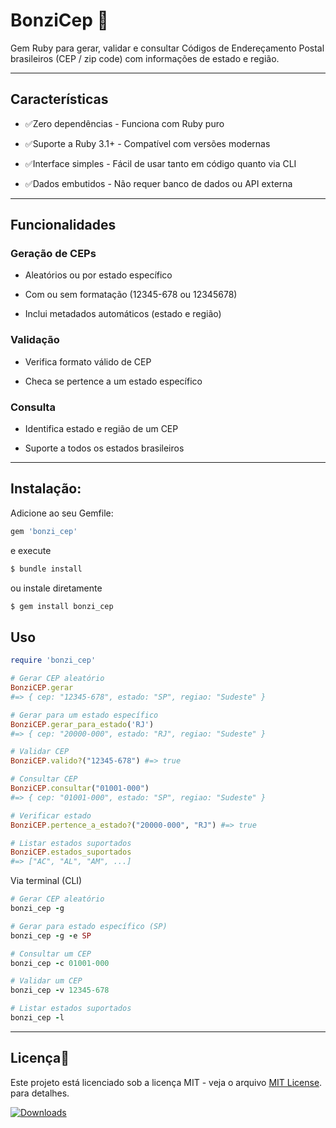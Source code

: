 # BonziCep 📍

Gem Ruby para gerar, validar e consultar Códigos de Endereçamento Postal brasileiros (CEP / zip code) com informações de estado e região.

---

## Características 

- ✅Zero dependências - Funciona com Ruby puro

- ✅Suporte a Ruby 3.1+ - Compatível com versões modernas

- ✅Interface simples - Fácil de usar tanto em código quanto via CLI

- ✅Dados embutidos - Não requer banco de dados ou API externa

---

## Funcionalidades

### Geração de CEPs

- Aleatórios ou por estado específico

- Com ou sem formatação (12345-678 ou 12345678)

- Inclui metadados automáticos (estado e região)

### Validação

- Verifica formato válido de CEP

- Checa se pertence a um estado específico

### Consulta

- Identifica estado e região de um CEP

- Suporte a todos os estados brasileiros

---

## Instalação:
Adicione ao seu Gemfile:

```ruby
gem 'bonzi_cep'
```

e execute
```bash
$ bundle install
```

ou instale diretamente
```bash
$ gem install bonzi_cep
```

## Uso
```ruby
require 'bonzi_cep'

# Gerar CEP aleatório
BonziCEP.gerar
#=> { cep: "12345-678", estado: "SP", regiao: "Sudeste" }

# Gerar para um estado específico
BonziCEP.gerar_para_estado('RJ')
#=> { cep: "20000-000", estado: "RJ", regiao: "Sudeste" }

# Validar CEP
BonziCEP.valido?("12345-678") #=> true

# Consultar CEP
BonziCEP.consultar("01001-000")
#=> { cep: "01001-000", estado: "SP", regiao: "Sudeste" }

# Verificar estado
BonziCEP.pertence_a_estado?("20000-000", "RJ") #=> true

# Listar estados suportados
BonziCEP.estados_suportados
#=> ["AC", "AL", "AM", ...]
```

Via terminal (CLI)
```ruby
# Gerar CEP aleatório
bonzi_cep -g

# Gerar para estado específico (SP)
bonzi_cep -g -e SP

# Consultar um CEP
bonzi_cep -c 01001-000

# Validar um CEP
bonzi_cep -v 12345-678

# Listar estados suportados
bonzi_cep -l
```

---


## Licença📜
Este projeto está licenciado sob a licença MIT - veja o arquivo [MIT License](https://opensource.org/licenses/MIT). para detalhes.

[![Downloads](https://img.shields.io/gem/dt/bonzi_cep.svg)](https://rubygems.org/gems/bonzi_cep)

